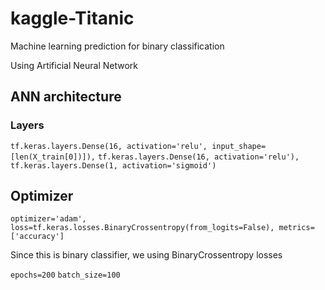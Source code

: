 # kaggle-Titanic
Machine learning prediction for binary classification

Using Artificial Neural Network

## ANN architecture
### Layers
`tf.keras.layers.Dense(16, activation='relu', input_shape=[len(X_train[0])]),`
`tf.keras.layers.Dense(16, activation='relu'),`
`tf.keras.layers.Dense(1, activation='sigmoid')`

## Optimizer
`optimizer='adam', loss=tf.keras.losses.BinaryCrossentropy(from_logits=False), metrics=['accuracy']`

Since this is binary classifier, we using BinaryCrossentropy losses

`epochs=200`
`batch_size=100`
